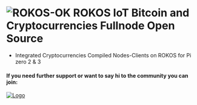 ![ROKOS-OK](http://i.imgur.com/BluqVIE.png)
ROKOS IoT Bitcoin and Cryptocurrencies Fullnode Open Source
=========================== 
* Integrated Cryptocurrencies Compiled Nodes-Clients on ROKOS for Pi zero 2 & 3

#### If you need further support or want to say hi to the community you can join:

<a href="https://discord.io/bitcoin">
    <img alt="Logo" src="https://discordapp.com/api/guilds/213747404745211904/widget.png?style=banner2">
  </a>

